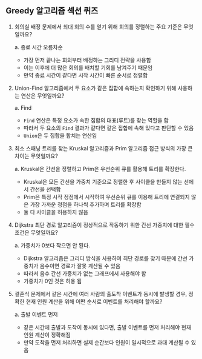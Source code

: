 ## Greedy 알고리즘 섹션 퀴즈
1. 회의실 배정 문제에서 최대 회의 수를 얻기 위해 회의를 정렬하는 주요 기준은 무엇일까요?

   a. 종료 시간 오름차순
    * 가장 먼저 끝나는 회의부터 배정하는 그리디 전략을 사용함
    * 이는 이후에 더 많은 회의를 배치할 기회를 남겨주기 때문임
    * 만약 종료 시간이 같다면 시작 시간이 빠른 순서로 정렬함
2. Union-Find 알고리즘에서 두 요소가 같은 집합에 속하는지 확인하기 위해 사용하는 연산은 무엇일까요?
   
    a. Find
    * `Find` 연산은 특정 요소가 속한 집합의 대표(루트)를 찾는 역할을 함
    * 따라서 두 요소의 `Find` 결과가 같다면 같은 집합에 속해 있다고 판단할 수 있음
    * `Union`은 두 집합을 합치는 연산임
3. 최소 스패닝 트리를 찾는 Kruskal 알고리즘과 Prim 알고리즘 접근 방식의 가장 큰 차이는 무엇일까요?

   a. Kruskal은 간선을 정렬하고 Prim은 우선순위 큐를 활용해 트리를 확장한다.
    * Kruskal은 모든 간선을 가중치 기준으로 정렬한 후 사이클을 만들지 않는 선에서 간선을 선택함
    * Prim은 특정 시작 정점에서 시작하여 우선순위 큐를 이용해 트리에 연결되지 않은 가장 가까운 정점을 하나씩 추가하며 트리를 확장함
    * 둘 다 사이클을 허용하지 않음
4. Dijkstra 최단 경로 알고리즘이 정상적으로 작동하기 위한 간선 가중치에 대한 필수 조건은 무엇일까요?

   a. 가중치가 0보다 작으면 안 된다.
    * Dijkstra 알고리즘은 그리디 방식을 사용하여 최단 경로를 찾기 때문에 간선 가중치가 음수이면 경로가 잘못 계산될 수 있음
    * 따라서 음수 간선 가중치가 없는 그래프에서 사용해야 함
    * 가중치가 0인 것은 허용 됨
5. 결혼식 문제에서 같은 시간에 여러 사람의 출도착 이벤트가 동시에 발생할 경우, 정확한 현재 인원 계산을 위해 어떤 순서로 이벤트를 처리해야 할까요?

   a. 출발 이벤트 먼저
    * 같은 시간에 출발과 도착이 동시에 있다면, 출발 이벤트를 먼저 처리해야 현재 인원 계산이 정확해짐
    * 만약 도착을 먼저 처리하면 실제 순간보다 인원이 일시적으로 과대 계산될 수 있음